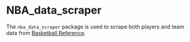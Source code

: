 # NBA_data_scraper
The `nba_data_scraper` package is used to scrape both players and team data from [Basketball Reference](https://www.basketball-reference.com/).
